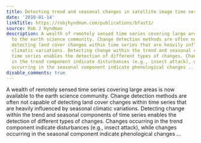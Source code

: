 ```yaml
---
title: Detecting trend and seasonal changes in satellite image time series
date: '2010-01-14'
linkTitle: https://robjhyndman.com/publications/bfast1/
source: Rob J Hyndman
description: A wealth of remotely sensed time series covering large areas is now available
  to the earth science community. Change detection methods are often not capable of
  detecting land cover changes within time series that are heavily influenced by seasonal
  climatic variations. Detecting change within the trend and seasonal components of
  time series enables the detection of different types of changes. Changes occurring
  in the trend component indicate disturbances (e.g., insect attack), while changes
  occurring in the seasonal component indicate phenological changes ...
disable_comments: true
---
```

A wealth of remotely sensed time series covering large areas is now available to the earth science community. Change detection methods are often not capable of detecting land cover changes within time series that are heavily influenced by seasonal climatic variations. Detecting change within the trend and seasonal components of time series enables the detection of different types of changes. Changes occurring in the trend component indicate disturbances (e.g., insect attack), while changes occurring in the seasonal component indicate phenological changes ...